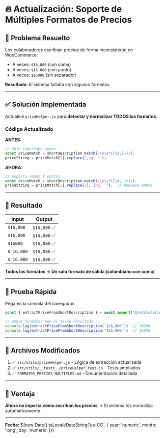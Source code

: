# 🔥 Actualización: Soporte de Múltiples Formatos de Precios

## 😤 Problema Resuelto

Los colaboradores escribían precios de forma inconsistente en WooCommerce:
- A veces: `$16,000` (con coma)
- A veces: `$16.000` (con punto)
- A veces: `$16000` (sin separador)

**Resultado:** El sistema fallaba con algunos formatos.

---

## ✅ Solución Implementada

Actualicé `priceHelper.js` para **detectar y normalizar TODOS los formatos**.

### Código Actualizado

**ANTES:**
```javascript
// Solo soportaba comas
const priceMatch = shortDescription.match(/\$\s*([\d,]+)/);
priceString = priceMatch[1].replace(/,/g, '');
```

**AHORA:**
```javascript
// Soporta comas Y puntos
const priceMatch = shortDescription.match(/\$\s*([\d,.]+)/);
priceString = priceMatch[1].replace(/[,.]/g, '');  // Remueve ambos
```

---

## 🎯 Resultado

| Input | Output |
|-------|--------|
| `$16,000` | `$16,000` ✅ |
| `$16.000` | `$16,000` ✅ |
| `$16000` | `$16,000` ✅ |
| `$ 16,000` | `$16,000` ✅ |
| `$ 16.000` | `$16,000` ✅ |

**Todos los formatos → Un solo formato de salida (colombiano con coma)**

---

## 🧪 Prueba Rápida

Pega en la consola del navegador:

```javascript
const { extractPriceFromShortDescription } = await import('@/utils/priceHelper.js')

// Ambos formatos dan el mismo resultado
console.log(extractPriceFromShortDescription('$16,000'))  // 16000
console.log(extractPriceFromShortDescription('$16.000'))  // 16000
```

---

## 📝 Archivos Modificados

1. ✅ `src/utils/priceHelper.js` - Lógica de extracción actualizada
2. ✅ `src/utils/__tests__/priceHelper.test.js` - Tests ampliados
3. ✅ `FORMATOS_PRECIOS_MULTIPLES.md` - Documentación detallada

---

## 🎉 Ventaja

**Ahora no importa cómo escriban los precios** → El sistema los normaliza automáticamente.

---

**Fecha:** ${new Date().toLocaleDateString('es-CO', { year: 'numeric', month: 'long', day: 'numeric' })}

